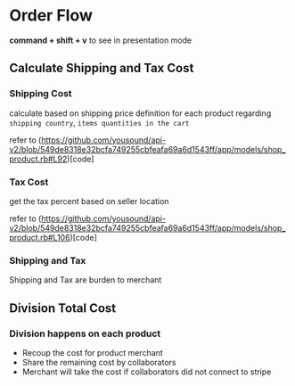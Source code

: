 # Order Flow

**command + shift + v** to see in presentation mode

## Calculate Shipping and Tax Cost

### Shipping Cost

calculate based on shipping price definition for each product
regarding `shipping country`, `items quantities in the cart`

refer to (https://github.com/yousound/api-v2/blob/549de8318e32bcfa749255cbfeafa69a6d1543ff/app/models/shop_product.rb#L92)[code]

### Tax Cost

get the tax percent based on seller location

refer to (https://github.com/yousound/api-v2/blob/549de8318e32bcfa749255cbfeafa69a6d1543ff/app/models/shop_product.rb#L106)[code]

### Shipping and Tax

Shipping and Tax are burden to merchant

## Division Total Cost

### Division happens on each product

- Recoup the cost for product merchant
- Share the remaining cost by collaborators
- Merchant will take the cost if collaborators did not connect to stripe
